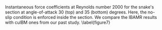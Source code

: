 Instantaneous force coefficients at Reynolds number 2000 for the snake's section at angle-of-attack 30 (top) and 35 (bottom) degrees.
Here, the no-slip condition is enforced inside the section.
We compare the IBAMR results with cuIBM ones from our past study.
\label{figure7}